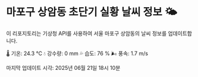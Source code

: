 
# 마포구 상암동 초단기 실황 날씨 정보 🌤️

이 리포지토리는 기상청 API를 사용하여 서울 마포구 상암동의 날씨 정보를 업데이트합니다. 

🌡️ 기온: 24.3 ℃
💧 강수량: 0 mm
💦 습도: 76 %
🌬️ 풍속: 1.7 m/s

마지막 업데이트 시각: 2025년 06월 21일 18시 10분    
